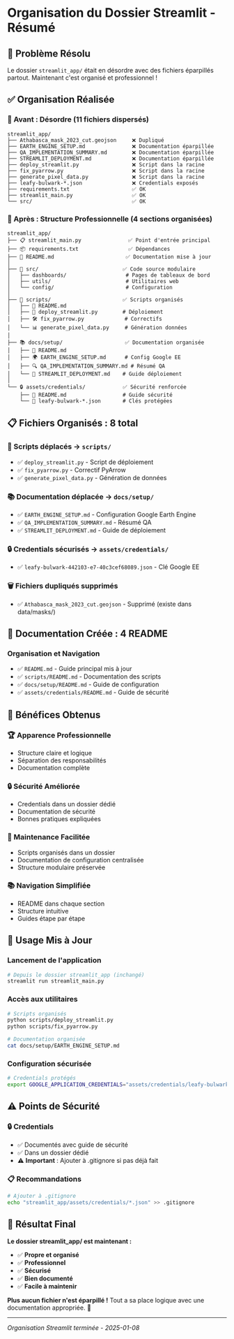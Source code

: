 # Organisation du Dossier Streamlit - Résumé

## 🎯 **Problème Résolu**
Le dossier `streamlit_app/` était en désordre avec des fichiers éparpillés partout. Maintenant c'est organisé et professionnel !

## ✅ **Organisation Réalisée**

### **🧹 Avant : Désordre (11 fichiers dispersés)**
```
streamlit_app/
├── Athabasca_mask_2023_cut.geojson     ❌ Dupliqué
├── EARTH_ENGINE_SETUP.md               ❌ Documentation éparpillée
├── QA_IMPLEMENTATION_SUMMARY.md        ❌ Documentation éparpillée
├── STREAMLIT_DEPLOYMENT.md             ❌ Documentation éparpillée
├── deploy_streamlit.py                 ❌ Script dans la racine
├── fix_pyarrow.py                      ❌ Script dans la racine
├── generate_pixel_data.py              ❌ Script dans la racine
├── leafy-bulwark-*.json                ❌ Credentials exposés
├── requirements.txt                    ✅ OK
├── streamlit_main.py                   ✅ OK
└── src/                                ✅ OK
```

### **🎨 Après : Structure Professionnelle (4 sections organisées)**
```
streamlit_app/
├── 📋 streamlit_main.py               ✅ Point d'entrée principal
├── 📦 requirements.txt                ✅ Dépendances
├── 📖 README.md                       ✅ Documentation mise à jour
│
├── 📁 src/                           ✅ Code source modulaire
│   ├── dashboards/                   # Pages de tableaux de bord
│   ├── utils/                        # Utilitaires web
│   └── config/                       # Configuration
│
├── 🔧 scripts/                       ✅ Scripts organisés
│   ├── 📖 README.md
│   ├── 🚀 deploy_streamlit.py        # Déploiement
│   ├── 🛠️ fix_pyarrow.py             # Correctifs
│   └── 📊 generate_pixel_data.py     # Génération données
│
├── 📚 docs/setup/                    ✅ Documentation organisée
│   ├── 📖 README.md
│   ├── 🌍 EARTH_ENGINE_SETUP.md      # Config Google EE
│   ├── 🔍 QA_IMPLEMENTATION_SUMMARY.md # Résumé QA
│   └── 🚀 STREAMLIT_DEPLOYMENT.md    # Guide déploiement
│
└── 🔒 assets/credentials/            ✅ Sécurité renforcée
    ├── 📖 README.md                  # Guide sécurité
    └── 🔑 leafy-bulwark-*.json       # Clés protégées
```

## 📋 **Fichiers Organisés : 8 total**

### **🔧 Scripts déplacés** → `scripts/`
- ✅ `deploy_streamlit.py` - Script de déploiement
- ✅ `fix_pyarrow.py` - Correctif PyArrow
- ✅ `generate_pixel_data.py` - Génération de données

### **📚 Documentation déplacée** → `docs/setup/`
- ✅ `EARTH_ENGINE_SETUP.md` - Configuration Google Earth Engine
- ✅ `QA_IMPLEMENTATION_SUMMARY.md` - Résumé QA
- ✅ `STREAMLIT_DEPLOYMENT.md` - Guide de déploiement

### **🔒 Credentials sécurisés** → `assets/credentials/`
- ✅ `leafy-bulwark-442103-e7-40c3cef68089.json` - Clé Google EE

### **🗑️ Fichiers dupliqués supprimés**
- ✅ `Athabasca_mask_2023_cut.geojson` - Supprimé (existe dans data/masks/)

## 📖 **Documentation Créée : 4 README**

### **Organisation et Navigation**
- ✅ `README.md` - Guide principal mis à jour
- ✅ `scripts/README.md` - Documentation des scripts
- ✅ `docs/setup/README.md` - Guide de configuration
- ✅ `assets/credentials/README.md` - Guide de sécurité

## 🎯 **Bénéfices Obtenus**

### **🏆 Apparence Professionnelle**
- Structure claire et logique
- Séparation des responsabilités
- Documentation complète

### **🔒 Sécurité Améliorée**
- Credentials dans un dossier dédié
- Documentation de sécurité
- Bonnes pratiques expliquées

### **🔧 Maintenance Facilitée**
- Scripts organisés dans un dossier
- Documentation de configuration centralisée
- Structure modulaire préservée

### **📚 Navigation Simplifiée**
- README dans chaque section
- Structure intuitive
- Guides étape par étape

## 🚀 **Usage Mis à Jour**

### **Lancement de l'application**
```bash
# Depuis le dossier streamlit_app (inchangé)
streamlit run streamlit_main.py
```

### **Accès aux utilitaires**
```bash
# Scripts organisés
python scripts/deploy_streamlit.py
python scripts/fix_pyarrow.py

# Documentation organisée
cat docs/setup/EARTH_ENGINE_SETUP.md
```

### **Configuration sécurisée**
```bash
# Credentials protégés
export GOOGLE_APPLICATION_CREDENTIALS="assets/credentials/leafy-bulwark-442103-e7-40c3cef68089.json"
```

## ⚠️ **Points de Sécurité**

### **🔒 Credentials**
- ✅ Documentés avec guide de sécurité
- ✅ Dans un dossier dédié
- ⚠️ **Important** : Ajouter à .gitignore si pas déjà fait

### **📋 Recommandations**
```bash
# Ajouter à .gitignore
echo "streamlit_app/assets/credentials/*.json" >> .gitignore
```

## 🎉 **Résultat Final**

**Le dossier streamlit_app/ est maintenant :**
- ✅ **Propre et organisé**
- ✅ **Professionnel**
- ✅ **Sécurisé**
- ✅ **Bien documenté**
- ✅ **Facile à maintenir**

**Plus aucun fichier n'est éparpillé !** Tout a sa place logique avec une documentation appropriée. 🎊

---
*Organisation Streamlit terminée - 2025-01-08*